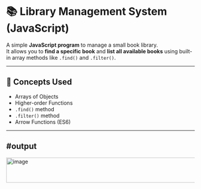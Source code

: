 # 📚 Library Management System (JavaScript)

A simple **JavaScript program** to manage a small book library.  
It allows you to **find a specific book** and **list all available books** using built-in array methods like `.find()` and `.filter()`.

---

## 🧠 Concepts Used
- Arrays of Objects  
- Higher-order Functions  
- `.find()` method  
- `.filter()` method  
- Arrow Functions (ES6)  

---
#output
------------------
<img width="618" height="67" alt="image" src="https://github.com/user-attachments/assets/b723a075-e122-46b9-b5da-2128659a00ab" />
